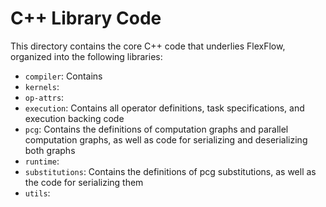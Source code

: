 # C++ Library Code

This directory contains the core C++ code that underlies FlexFlow, organized into the following libraries:

- `compiler`: Contains 
- `kernels`:
- `op-attrs`:
- `execution`: Contains all operator definitions, task specifications, and execution backing code
- `pcg`: Contains the definitions of computation graphs and parallel computation graphs,
         as well as code for serializing and deserializing both graphs
- `runtime`:
- `substitutions`: Contains the definitions of pcg substitutions, as well as the code for serializing them
- `utils`:
